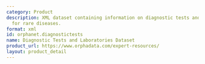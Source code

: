 ```yaml
---
category: Product
description: XML dataset containing information on diagnostic tests and clinical laboratories
  for rare diseases.
format: xml
id: orphanet.diagnostictests
name: Diagnostic Tests and Laboratories Dataset
product_url: https://www.orphadata.com/expert-resources/
layout: product_detail
---
```

